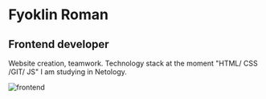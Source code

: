 # Fyoklin Roman

## Frontend developer

Website creation, teamwork. Technology stack at the moment "HTML/ CSS /GIT/ JS" I am studying in Netology.

![frontend](https://user-images.githubusercontent.com/120048270/233367033-c84e7e98-0246-456f-97b6-cae004304f6e.jpg)
